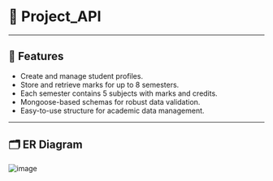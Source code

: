 # 📘 Project_API

---

## 🧩 Features

- Create and manage student profiles.
- Store and retrieve marks for up to 8 semesters.
- Each semester contains 5 subjects with marks and credits.
- Mongoose-based schemas for robust data validation.
- Easy-to-use structure for academic data management.

---

## 🗂️ ER Diagram

![image](https://github.com/user-attachments/assets/864f15b2-94a8-4750-8112-93cdd4ad2dbf)

